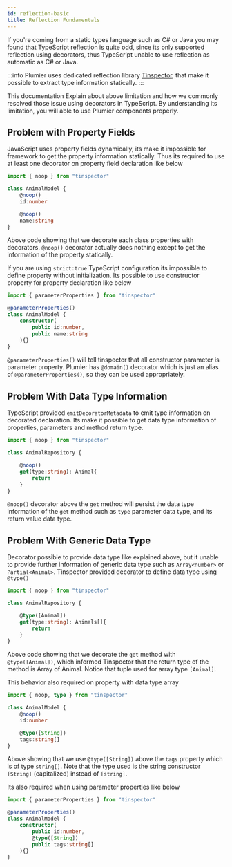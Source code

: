 ```yaml
---
id: reflection-basic
title: Reflection Fundamentals
---
```


If you're coming from a static types language such as C# or Java you may found that TypeScript reflection is quite odd, since its only supported reflection using decorators, thus TypeScript unable to use reflection as automatic as C# or Java. 

:::info
Plumier uses dedicated reflection library [Tinspector](https://github.com/plumier/tinspector), that make it possible to extract type information statically.
:::

This documentation Explain about above limitation and how we commonly resolved those issue using decorators in TypeScript. By understanding its limitation, you will able to use Plumier components properly.


## Problem with Property Fields 
JavaScript uses property fields dynamically, its make it impossible for framework to get the property information statically. Thus its required to use at least one decorator on property field declaration like below

```typescript 
import { noop } from "tinspector"

class AnimalModel {
    @noop()
    id:number 

    @noop()
    name:string
}
```

Above code showing that we decorate each class properties with decorators. `@noop()` decorator actually does nothing except to get the information of the property statically. 

If you are using `strict:true` TypeScript configuration its impossible to define property without initialization. Its possible to use constructor property for property declaration like below

```typescript 
import { parameterProperties } from "tinspector"

@parameterProperties()
class AnimalModel {
    constructor(
        public id:number,
        public name:string
    ){}
}
```

`@parameterProperties()` will tell tinspector that all constructor parameter is parameter property. Plumier has `@domain()` decorator which is just an alias of `@parameterProperties()`, so they can be used appropriately. 

## Problem With Data Type Information

TypeScript provided `emitDecoratorMetadata` to emit type information on decorated declaration. Its make it possible to get data type information of properties, parameters and method return type. 

```typescript 
import { noop } from "tinspector" 

class AnimalRepository {

    @noop()
    get(type:string): Animal{
        return 
    }
}
```

`@noop()` decorator above the `get` method will persist the data type information of the `get` method such as `type` parameter data type, and its return value data type.

## Problem With Generic Data Type 

Decorator possible to provide data type like explained above, but it unable to provide further information of generic data type such as `Array<number>` or `Partial<Animal>`. Tinspector provided decorator to define data type using `@type()`

```typescript 
import { noop } from "tinspector" 

class AnimalRepository {

    @type([Animal])
    get(type:string): Animals[]{
        return 
    }
}
```

Above code showing that we decorate the `get` method with `@type([Animal])`, which informed Tinspector that the return type of the method is Array of Animal. Notice that tuple used for array type `[Animal]`.

This behavior also required on property with data type array 

```typescript 
import { noop, type } from "tinspector"

class AnimalModel {
    @noop()
    id:number 

    @type([String])
    tags:string[]
}
```

Above showing that we use `@type([String])` above the `tags` property which is of type `string[]`. Note that the type used is the string constructor `[String]` (capitalized) instead of `[string]`.

Its also required when using parameter properties like below 

```typescript 
import { parameterProperties } from "tinspector"

@parameterProperties()
class AnimalModel {
    constructor(
        public id:number,
        @type([String])
        public tags:string[]
    ){}
}
```